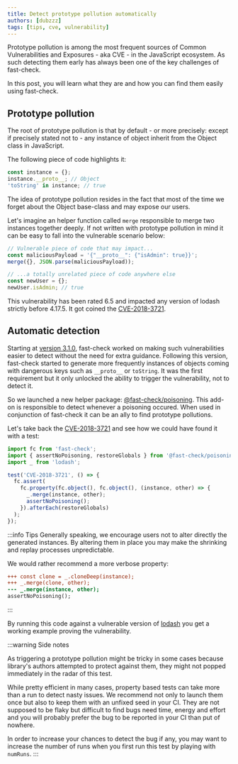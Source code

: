 ```yaml
---
title: Detect prototype pollution automatically
authors: [dubzzz]
tags: [tips, cve, vulnerability]
---
```


Prototype pollution is among the most frequent sources of Common Vulnerabilities and Exposures - aka CVE - in the JavaScript ecosystem. As such detecting them early has always been one of the key challenges of fast-check.

In this post, you will learn what they are and how you can find them easily using fast-check.

<!--truncate-->

## Prototype pollution

The root of prototype pollution is that by default - or more precisely: except if precisely stated not to - any instance of object inherit from the Object class in JavaScript.

The following piece of code highlights it:

```ts
const instance = {};
instance.__proto__; // Object
'toString' in instance; // true
```

The idea of prototype pollution resides in the fact that most of the time we forget about the Object base-class and may expose our users.

Let's imagine an helper function called `merge` responsible to merge two instances together deeply. If not written with prototype pollution in mind it can be easy to fall into the vulnerable scenario below:

```js
// Vulnerable piece of code that may impact...
const maliciousPayload = '{"__proto__": {"isAdmin": true}}';
merge({}, JSON.parse(maliciousPayload));

// ...a totally unrelated piece of code anywhere else
const newUser = {};
newUser.isAdmin; // true
```

This vulnerability has been rated 6.5 and impacted any version of lodash strictly before 4.17.5. It got coined the [CVE-2018-3721](https://github.com/advisories/GHSA-fvqr-27wr-82fm).

## Automatic detection

Starting at [version 3.1.0](https://github.com/dubzzz/fast-check/blob/main/packages/fast-check/CHANGELOG.md#310), fast-check worked on making such vulnerabilities easier to detect without the need for extra guidance. Following this version, fast-check started to generate more frequently instances of objects coming with dangerous keys such as `__proto__` or `toString`. It was the first requirement but it only unlocked the ability to trigger the vulnerability, not to detect it.

So we launched a new helper package: [@fast-check/poisoning](https://www.npmjs.com/package/@fast-check/poisoning). This add-on is responsible to detect whenever a poisoning occured. When used in conjunction of fast-check it can be an ally to find prototype pollutions.

Let's take back the [CVE-2018-3721](https://github.com/advisories/GHSA-fvqr-27wr-82fm) and see how we could have found it with a test:

```ts
import fc from 'fast-check';
import { assertNoPoisoning, restoreGlobals } from '@fast-check/poisoning';
import _ from 'lodash';

test('CVE-2018-3721', () => {
  fc.assert(
    fc.property(fc.object(), fc.object(), (instance, other) => {
      _.merge(instance, other);
      assertNoPoisoning();
    }).afterEach(restoreGlobals)
  );
});
```

:::info Tips
Generally speaking, we encourage users not to alter directly the generated instances. By altering them in place you may make the shrinking and replay processes unpredictable.

We would rather recommend a more verbose property:

```diff
+++ const clone = _.cloneDeep(instance);
+++ _.merge(clone, other);
--- _.merge(instance, other);
assertNoPoisoning();
```

:::

By running this code against a vulnerable version of [lodash](https://lodash.com/) you get a working example proving the vulnerability.

:::warning Side notes

As triggering a prototype pollution might be tricky in some cases because library's authors attempted to protect against them, they might not popped immediately in the radar of this test.

While pretty efficient in many cases, property based tests can take more than a run to detect nasty issues. We recommend not only to launch them once but also to keep them with an unfixed seed in your CI. They are not supposed to be flaky but difficult to find bugs need time, energy and effort and you will probably prefer the bug to be reported in your CI than put of nowhere.

In order to increase your chances to detect the bug if any, you may want to increase the number of runs when you first run this test by playing with `numRuns`.
:::
